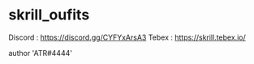 # skrill_oufits

Discord : https://discord.gg/CYFYxArsA3
Tebex : https://skrill.tebex.io/

author 'ATR#4444'
